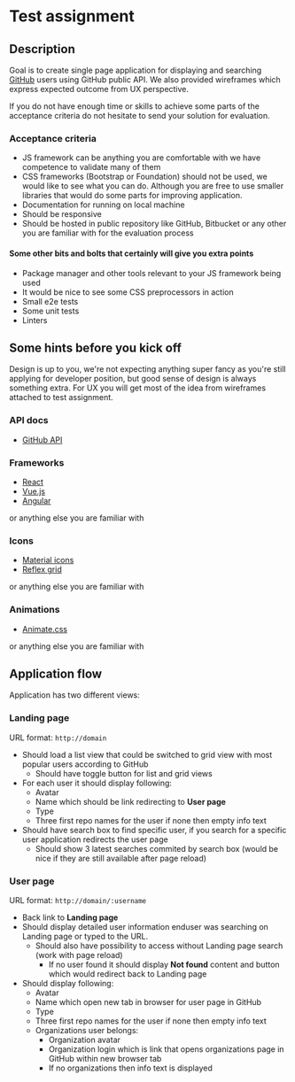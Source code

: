 # Test assignment

## Description

Goal is to create single page application for displaying and searching [GitHub](https://github.com/) users using GitHub public API. We also provided wireframes which express expected outcome from UX perspective.

If you do not have enough time or skills to achieve some parts of the acceptance criteria do not hesitate to send your solution for evaluation.

### Acceptance criteria

* JS framework can be anything you   are comfortable with we have competence to validate many of them
* CSS frameworks (Bootstrap or Foundation) should not be used, we would like to see what you can do. Although you are free to use smaller libraries that would do some parts for improving application.
* Documentation for running on local machine
* Should be responsive
* Should be hosted in public repository like GitHub, Bitbucket or any other you are familiar with for the evaluation process

#### Some other bits and bolts that certainly will give you extra points

* Package manager and other tools relevant to your JS framework being used
* It would be nice to see some CSS preprocessors in action
* Small e2e tests
* Some unit tests
* Linters



## Some hints before you kick off

Design is up to you, we're not expecting anything super fancy as you're still applying for developer position, but good sense of design is always something extra. For UX you will get most of the idea from wireframes attached to test assignment.

### API docs

* [GitHub API](https://developer.github.com/v3/)

### Frameworks

* [React](https://reactjs.org/)
* [Vue.js](https://vuejs.org/)
* [Angular](https://angular.io/)

or anything else you are familiar with

### Icons

* [Material icons](https://material.io/icons/)
* [Reflex grid](http://reflexgrid.com/docs/)

or anything else you are familiar with

### Animations
* [Animate.css](https://daneden.github.io/animate.css/)

or anything else you are familiar with



## Application flow

Application has two different views:

### Landing page

URL format: `http://domain`

* Should load a list view that could be switched to grid view with most popular users according to GitHub
    * Should have toggle button for list and grid views
* For each user it should display following:
    * Avatar
    * Name which should be link redirecting to **User page**
    * Type
    * Three first repo names for the user if none then empty info text
* Should have search box to find specific user, if you search for a specific user application redirects the user page
    * Should show 3 latest searches commited by search box (would be nice if they are still available after page reload)

### User page

URL format: `http://domain/:username`

* Back link to **Landing page**
* Should display detailed user information enduser was searching on Landing page or typed to the URL.
    * Should also have possibility to access without Landing page search (work with page reload)
        * If no user found it should display **Not found** content and button which would redirect back to Landing page
* Should display following:
    * Avatar
    * Name which open new tab in browser for user page in GitHub
    * Type
    * Three first repo names for the user if none then empty info text
    * Organizations user belongs:
        * Organization avatar
        * Organization login which is link that opens organizations page in GitHub within new browser tab
        * If no organizations then info text is displayed
